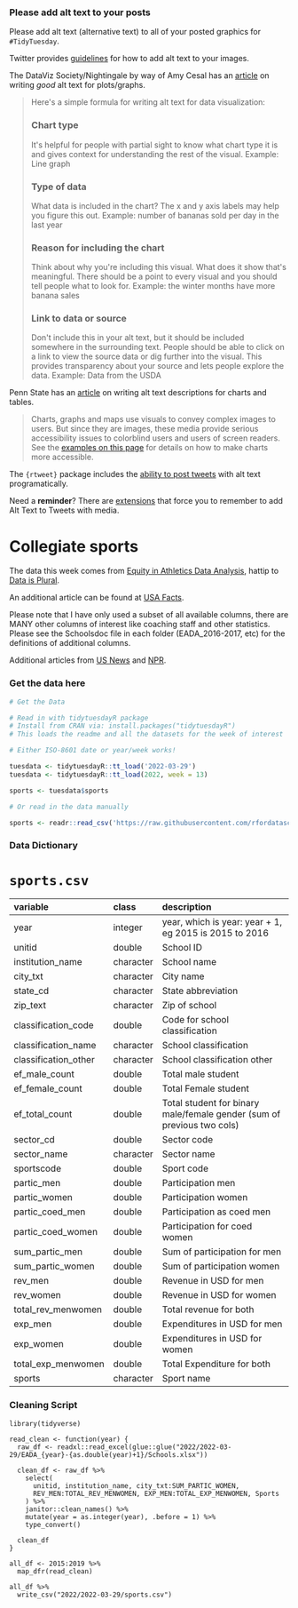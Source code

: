 ### Please add alt text to your posts

Please add alt text (alternative text) to all of your posted graphics for `#TidyTuesday`. 

Twitter provides [guidelines](https://help.twitter.com/en/using-twitter/picture-descriptions) for how to add alt text to your images.

The DataViz Society/Nightingale by way of Amy Cesal has an [article](https://medium.com/nightingale/writing-alt-text-for-data-visualization-2a218ef43f81) on writing _good_ alt text for plots/graphs.

> Here's a simple formula for writing alt text for data visualization:
> ### Chart type
> It's helpful for people with partial sight to know what chart type it is and gives context for understanding the rest of the visual.
> Example: Line graph
> ### Type of data
> What data is included in the chart? The x and y axis labels may help you figure this out.
> Example: number of bananas sold per day in the last year
> ### Reason for including the chart
> Think about why you're including this visual. What does it show that's meaningful. There should be a point to every visual and you should tell people what to look for.
> Example: the winter months have more banana sales
> ### Link to data or source
> Don't include this in your alt text, but it should be included somewhere in the surrounding text. People should be able to click on a link to view the source data or dig further into the visual. This provides transparency about your source and lets people explore the data.
> Example: Data from the USDA

Penn State has an [article](https://accessibility.psu.edu/images/charts/) on writing alt text descriptions for charts and tables.

> Charts, graphs and maps use visuals to convey complex images to users. But since they are images, these media provide serious accessibility issues to colorblind users and users of screen readers. See the [examples on this page](https://accessibility.psu.edu/images/charts/) for details on how to make charts more accessible.

The `{rtweet}` package includes the [ability to post tweets](https://docs.ropensci.org/rtweet/reference/post_tweet.html) with alt text programatically.

Need a **reminder**? There are [extensions](https://chrome.google.com/webstore/detail/twitter-required-alt-text/fpjlpckbikddocimpfcgaldjghimjiik/related) that force you to remember to add Alt Text to Tweets with media.

# Collegiate sports

The data this week comes from [Equity in Athletics Data Analysis](https://ope.ed.gov/athletics/#/datafile/list), hattip to [Data is Plural](https://www.data-is-plural.com/archive/2020-10-21-edition/).

An additional article can be found at [USA Facts](https://usafacts.org/articles/coronavirus-college-football-profit-sec-acc-pac-12-big-ten-millions-fall-2020/).

Please note that I have only used a subset of all available columns, there are MANY other columns of interest like coaching staff and other statistics. Please see the Schoolsdoc file in each folder (EADA_2016-2017, etc) for the definitions of additional columns.

Additional articles from [US News](https://www.usnews.com/news/sports/articles/2021-10-26/second-ncaa-gender-equity-report-shows-spending-disparities#:~:text=The%20NCAA%20spent%20%244%2C285%20per,championships%20than%20for%20the%20women's.) and [NPR](https://www.npr.org/2021/10/27/1049530975/ncaa-spends-more-on-mens-sports-report-reveals).

### Get the data here

```r
# Get the Data

# Read in with tidytuesdayR package 
# Install from CRAN via: install.packages("tidytuesdayR")
# This loads the readme and all the datasets for the week of interest

# Either ISO-8601 date or year/week works!

tuesdata <- tidytuesdayR::tt_load('2022-03-29')
tuesdata <- tidytuesdayR::tt_load(2022, week = 13)

sports <- tuesdata$sports

# Or read in the data manually

sports <- readr::read_csv('https://raw.githubusercontent.com/rfordatascience/tidytuesday/main/data/2022/2022-03-29/sports.csv')

```
### Data Dictionary

# `sports.csv`

|variable             |class     |description |
|:--------------------|:---------|:-----------|
|year                 |integer   | year, which is year: year + 1, eg 2015 is 2015 to 2016 |
|unitid               |double    | School ID |
|institution_name     |character | School name |
|city_txt             |character | City name |
|state_cd             |character | State abbreviation |
|zip_text             |character | Zip of school |
|classification_code  |double    | Code for school classification |
|classification_name  |character | School classification |
|classification_other |character | School classification other |
|ef_male_count        |double    | Total male student  |
|ef_female_count      |double    | Total Female student  |
|ef_total_count       |double    | Total student  for binary male/female gender (sum of previous two cols) |
|sector_cd            |double    | Sector code |
|sector_name          |character | Sector name |
|sportscode           |double    | Sport code |
|partic_men           |double    | Participation men  |
|partic_women         |double    | Participation women |
|partic_coed_men      |double    | Participation as coed men |
|partic_coed_women    |double    | Participation for coed women|
|sum_partic_men       |double    | Sum of participation for men |
|sum_partic_women     |double    | Sum of participation women |
|rev_men              |double    | Revenue in USD for men |
|rev_women            |double    | Revenue in USD for women |
|total_rev_menwomen   |double    | Total revenue for both|
|exp_men              |double    | Expenditures in USD for men |
|exp_women            |double    | Expenditures in USD for women |
|total_exp_menwomen   |double    | Total Expenditure for both |
|sports               |character | Sport name |


### Cleaning Script

```
library(tidyverse)

read_clean <- function(year) {
  raw_df <- readxl::read_excel(glue::glue("2022/2022-03-29/EADA_{year}-{as.double(year)+1}/Schools.xlsx"))

  clean_df <- raw_df %>%
    select(
      unitid, institution_name, city_txt:SUM_PARTIC_WOMEN,
      REV_MEN:TOTAL_REV_MENWOMEN, EXP_MEN:TOTAL_EXP_MENWOMEN, Sports
    ) %>%
    janitor::clean_names() %>%
    mutate(year = as.integer(year), .before = 1) %>%
    type_convert()

  clean_df
}

all_df <- 2015:2019 %>%
  map_dfr(read_clean)

all_df %>% 
  write_csv("2022/2022-03-29/sports.csv")
```

